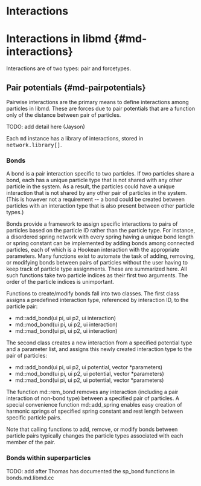 Interactions 
============


Interactions in libmd               {#md-interactions}
=====================

Interactions are of two types: pair and forcetypes.

Pair potentials                     {#md-pairpotentials}
---------------

Pairwise interactions are the primary means to define interactions among 
particles in libmd. These are forces due to pair potentials that are a 
function only of the distance between pair of particles. 

TODO: add detail here (Jayson)

Each <tt>md<dim></tt> instance has a library of 
interactions, stored in <tt>network.library[]</tt>.  


### Bonds
A bond is a pair interaction specific to two particles. If two particles share 
a bond, each has a unique particle type that is not shared with any 
other particle in the system. As a result, the particles could have a unique 
interaction that is not shared by any other pair of particles in the system. 
(This is however not a requirement -- a bond could be created between 
particles with an interaction type that is also present between other particle 
types.)

Bonds provide a framework to assign specific interactions to pairs of 
particles based on the particle ID rather than the particle type. For 
instance, a disordered spring network with every spring having a unique bond 
length or spring constant can be implemented by adding bonds among connected 
particles, each of which is a Hookean interaction with the appropriate 
parameters. Many functions exist to automate the task of adding, removing, or 
modifying bonds between pairs of particles without the user having to keep 
track of particle type assignments. These are summarized here. All such 
functions take two particle indices as their first two arguments. The order of 
the particle indices is unimportant.

Functions to create/modify bonds fall into two classes. The first class
assigns a predefined interaction type, referenced by interaction ID, to the 
particle pair:

- md<dim>::add_bond(ui pi, ui p2, ui interaction)
- md<dim>::mod_bond(ui pi, ui p2, ui interaction)
- md<dim>::mad_bond(ui pi, ui p2, ui interaction)

The second class creates a new interaction from a specified potential type 
and a parameter list, and assigns this newly created interaction type to the 
pair of particles:

- md<dim>::add_bond(ui pi, ui p2, ui potential, vector<ldf> *parameters)
- md<dim>::mod_bond(ui pi, ui p2, ui potential, vector<ldf> *parameters)
- md<dim>::mad_bond(ui pi, ui p2, ui potential, vector<ldf> *parameters)

The function md<dim>::rem_bond removes any interaction 
(including a pair interaction of non-bond type) between a specified pair of 
particles. A special convenience function md<dim>::add_spring enables easy 
creation of harmonic springs of specified spring constant and rest length 
between specific particle pairs.

Note that calling functions to add, remove, or modify bonds between particle 
pairs typically changes the particle types associated with each member of the 
pair.

### Bonds within superparticles
TODO: add after Thomas has documented the sp_bond functions in 
bonds.md.libmd.cc

